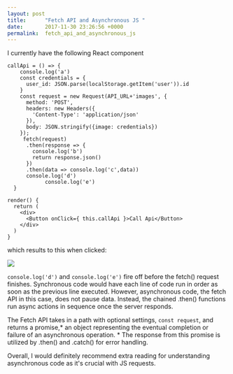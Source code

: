 ```yaml
---
layout: post
title:      "Fetch API and Asynchronous JS "
date:       2017-11-30 23:26:56 +0000
permalink:  fetch_api_and_asynchronous_js
---
```



I currently have the following React component
```
callApi = () => {
    console.log('a')
    const credentials = {
      user_id: JSON.parse(localStorage.getItem('user')).id
    }
    const request = new Request(API_URL+'images', {
      method: 'POST',
      headers: new Headers({
        'Content-Type': 'application/json'
      }),
      body: JSON.stringify({image: credentials})
    });
     fetch(request)
      .then(response => {
        console.log('b')
        return response.json()
      })
      .then(data => console.log('c',data))
      console.log('d')
			console.log('e')
  }
	
render() {
  return (
    <div>
      <Button onClick={ this.callApi }>Call Api</Button>
    </div>
  )
}
```
which results to this when clicked:

![](https://i.imgur.com/B5XJz6n.png)

`console.log('d')` and `console.log('e')` fire off before the fetch() request finishes. Synchronous code would have each line of code run in order as soon as the previous line executed. However, asynchronous code, the fetch API in this case, does not pause data. Instead, the chained .then() functions run async actions in sequence once the server responds. 

The Fetch API takes in a path with optional settings, `const request`, and returns a promise,* an object representing the eventual completion or failure of an asynchronous operation. * The response from this promise is utilized by .then() and .catch() for error handling.

Overall, I would definitely recommend extra reading for understanding asynchronous code as it's crucial with JS requests.




